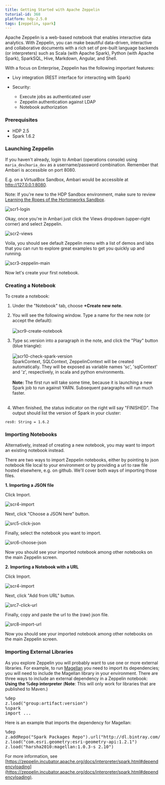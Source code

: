 ```yaml
---
title: Getting Started with Apache Zeppelin
tutorial-id: 368
platform: hdp-2.5.0
tags: [zeppelin, spark]
---
```


Apache Zeppelin is a web-based notebook that enables interactive data analytics. With Zeppelin, you can make beautiful data-driven, interactive and collaborative documents with a rich set of pre-built language backends (or interpreters) such as Scala (with Apache Spark), Python (with Apache Spark), SparkSQL, Hive, Markdown, Angular, and Shell.

With a focus on Enterprise, Zeppelin has the following important features:

* Livy integration (REST interface for interacting with Spark)
* Security:

  * Execute jobs as authenticated user
  * Zeppelin authentication against LDAP
  * Notebook authorization

### **Prerequisites**

*   HDP 2.5
*   Spark 1.6.2

### **Launching Zeppelin**

If you haven't already, login to Ambari (operations console) using `maria_dev`/`maria_dev` as a username/password combination. Remember that Ambari is accessible on port 8080.

E.g. on a VirtualBox Sandbox, Ambari would be accessible at http://127.0.0.1:8080.

Note: If you're new to the HDP Sandbox environment, make sure to review [Learning the Ropes of the Hortonworks Sandbox](http://hortonworks.com/hadoop-tutorial/learning-the-ropes-of-the-hortonworks-sandbox/).

![scr1-login](https://raw.github.com/hortonworks/tutorials/hdp-2.5/assets/getting-started-with-apache-zeppelin/scr1-login.png)

Okay, once you're in Ambari just click the Views dropdown (upper-right corner) and select Zeppelin.

![scr2-views](https://raw.github.com/hortonworks/tutorials/hdp-2.5/assets/getting-started-with-apache-zeppelin/scr2-views.png)

Voila, you should see default Zeppelin menu with a list of demos and labs that you can run to explore great examples to get you quickly up and running.

![scr3-zeppelin-main](https://raw.github.com/hortonworks/tutorials/hdp-2.5/assets/getting-started-with-apache-zeppelin/scr3-zeppelin-main.png)

Now let's create your first notebook.

### **Creating a Notebook**

To create a notebook:

1. Under the "Notebook" tab, choose **+Create new note**.

2.  You will see the following window. Type a name for the new note (or accept the default): <br><br>![scr9-create-notebook](https://raw.github.com/hortonworks/tutorials/hdp-2.5/assets/getting-started-with-apache-zeppelin/scr9-create-notebook.png)

3.  Type sc.version into a paragraph in the note, and click the "Play" button (blue triangle): <br><br>![scr10-check-spark-version](https://raw.github.com/hortonworks/tutorials/hdp-2.5/assets/getting-started-with-apache-zeppelin/scr10-check-spark-version.png)<br>
SparkContext, SQLContext, ZeppelinContext will be created automatically. They will be exposed as variable names 'sc', 'sqlContext' and 'z', respectively, in scala and python environments.<br><br>
**Note:** The first run will take some time, because it is launching a new Spark job to run against YARN. Subsequent paragraphs will run much faster.<br><br>

4.  When finished, the status indicator on the right will say "FINISHED". The output should list the version of Spark in your cluster: <br>

~~~
res0: String = 1.6.2
~~~

### **Importing Notebooks**

Alternatively, instead of creating a new notebook, you may want to import an existing notebook instead.

There are two ways to import Zeppelin notebooks, either by pointing to json notebook file local to your environment or by providing a url to raw file hosted elsewhere, e.g. on github. We'll cover both ways of importing those files.

**1. Importing a JSON file**

Click Import.

![scr4-import](https://raw.github.com/hortonworks/tutorials/hdp-2.5/assets/getting-started-with-apache-zeppelin/scr4-import.png)

Next, click "Choose a JSON here" button.

![src5-click-json](https://raw.github.com/hortonworks/tutorials/hdp-2.5/assets/getting-started-with-apache-zeppelin/scr5-click-json.png)

Finally, select the notebook you want to import.

![src6-choose-json](https://raw.github.com/hortonworks/tutorials/hdp-2.5/assets/getting-started-with-apache-zeppelin/scr6-choose-json.png)

Now you should see your imported notebook among other notebooks on the main Zeppelin screen.

**2. Importing a Notebook with a URL**

Click Import.

![scr4-import](https://raw.github.com/hortonworks/tutorials/hdp-2.5/assets/getting-started-with-apache-zeppelin/scr4-import.png)

Next, click "Add from URL" button.

![src7-click-url](https://raw.github.com/hortonworks/tutorials/hdp-2.5/assets/getting-started-with-apache-zeppelin/scr7-click-url.png)

Finally, copy and paste the url to the (raw) json file.

![src8-import-url](https://raw.github.com/hortonworks/tutorials/hdp-2.5/assets/getting-started-with-apache-zeppelin/scr8-import-url.png)

Now you should see your imported notebook among other notebooks on the main Zeppelin screen.

### **Importing External Libraries**

As you explore Zeppelin you will probably want to use one or more external libraries. For example, to run [Magellan](http://hortonworks.com/blog/magellan-geospatial-analytics-in-spark/) you need to import its dependencies; you will need to include the Magellan library in your environment. There are three ways to include an external dependency in a Zeppelin notebook: **Using the %dep interpreter** (**Note**: This will only work for libraries that are published to Maven.)

<pre>%dep
z.load("group:artifact:version")
%spark
import ...</pre>

Here is an example that imports the dependency for Magellan:

<pre>%dep
z.addRepo("Spark Packages Repo").url("http://dl.bintray.com/spark-packages/maven")
z.load("com.esri.geometry:esri-geometry-api:1.2.1")
z.load("harsha2010:magellan:1.0.3-s_2.10")</pre>

For more information, see [https://zeppelin.incubator.apache.org/docs/interpreter/spark.html#dependencyloading](https://zeppelin.incubator.apache.org/docs/interpreter/spark.html#dependencyloading).
